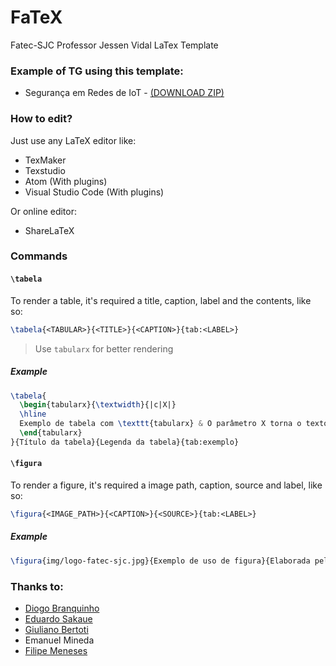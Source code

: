 # FaTeX
Fatec-SJC Professor Jessen Vidal LaTex Template

### Example of TG using this template:
- Segurança em Redes de IoT - [(DOWNLOAD ZIP)](https://www.dropbox.com/s/2zxeslq247yqsbi/FATEC%20-%20Seguran%C3%A7a%20IOT.zip?dl=0)

### How to edit?
Just use any LaTeX editor like:
- TexMaker
- Texstudio
- Atom (With plugins)
- Visual Studio Code (With plugins)

Or online editor:
- ShareLaTeX

### Commands

#### `\tabela`

To render a table, it's required a title, caption, label and the contents, like so:

```latex
\tabela{<TABULAR>}{<TITLE>}{<CAPTION>}{tab:<LABEL>}
```

> Use `tabularx` for better rendering

##### Example

```latex
\tabela{
  \begin{tabularx}{\textwidth}{|c|X|}
  \hline
  Exemplo de tabela com \texttt{tabularx} & O parâmetro X torna o texto justificado. Lorem ipsum dolor sit amet, consectetur adipiscing elit. Etiam faucibus a massa a iaculis. Praesent vel tempor metus, quis faucibus augue. Suspendisse eget tellus non metus volutpat ultrices. Vestibulum finibus laoreet maximus. Orci varius natoque penatibus et magnis dis parturient montes, nascetur ridiculus mus. Donec est purus, volutpat id sapien in, blandit mattis mi. Maecenas accumsan lobortis felis non pharetra. \\ \hline
  \end{tabularx}
}{Título da tabela}{Legenda da tabela}{tab:exemplo}
```

#### `\figura`

To render a figure, it's required a image path, caption, source and label, like so:

```latex
\figura{<IMAGE_PATH>}{<CAPTION>}{<SOURCE>}{tab:<LABEL>}
```

##### Example

```latex
\figura{img/logo-fatec-sjc.jpg}{Exemplo de uso de figura}{Elaborada pelo autor}{fig:logo_fatec_sjc}
```

### Thanks to:
- [Diogo Branquinho](https://github.com/diogobranquinho)
- [Eduardo Sakaue](https://github.com/esakaue)
- [Giuliano Bertoti](http://giulianobertoti.github.io/)
- Emanuel Mineda
- [Filipe Meneses](https://github.com/filipemeneses)
